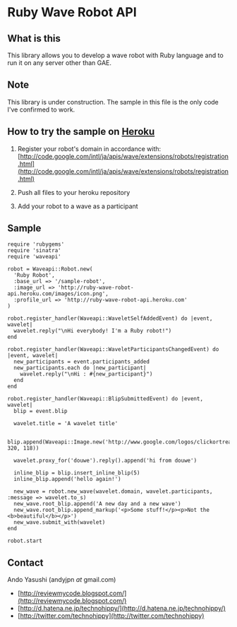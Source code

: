 Ruby Wave Robot API
===================

What is this
------------

This library allows you to develop a wave robot with Ruby language and to run it on any server other than GAE.

Note
----

This library is under construction. The sample in this file is the only code I've confirmed to work.

How to try the sample on [Heroku](http://code.google.com/intl/ja/apis/wave/extensions/robots/registration.html)
-------------------------------

1. Register your robot's domain in accordance with:
   [http://code.google.com/intl/ja/apis/wave/extensions/robots/registration.html](http://code.google.com/intl/ja/apis/wave/extensions/robots/registration.html)

2. Push all files to your heroku repository

3. Add your robot to a wave as a participant

Sample
------

    require 'rubygems'
    require 'sinatra'
    require 'waveapi'

    robot = Waveapi::Robot.new(
      'Ruby Robot', 
      :base_url => '/sample-robot', 
      :image_url => 'http://ruby-wave-robot-api.heroku.com/images/icon.png',
      :profile_url => 'http://ruby-wave-robot-api.heroku.com'
    )

    robot.register_handler(Waveapi::WaveletSelfAddedEvent) do |event, wavelet|
      wavelet.reply("\nHi everybody! I'm a Ruby robot!")
    end

    robot.register_handler(Waveapi::WaveletParticipantsChangedEvent) do |event, wavelet|
      new_participants = event.participants_added
      new_participants.each do |new_participant|
        wavelet.reply("\nHi : #{new_participant}")
      end
    end

    robot.register_handler(Waveapi::BlipSubmittedEvent) do |event, wavelet|
      blip = event.blip

      wavelet.title = 'A wavelet title'

      blip.append(Waveapi::Image.new('http://www.google.com/logos/clickortreat1.gif', 320, 118))

      wavelet.proxy_for('douwe').reply().append('hi from douwe')

      inline_blip = blip.insert_inline_blip(5)
      inline_blip.append('hello again!')

      new_wave = robot.new_wave(wavelet.domain, wavelet.participants, :message => wavelet.to_s)
      new_wave.root_blip.append('A new day and a new wave')
      new_wave.root_blip.append_markup('<p>Some stuff!</p><p>Not the <b>beautiful</b></p>') 
      new_wave.submit_with(wavelet)
    end

    robot.start

Contact
-------
Ando Yasushi (andyjpn _at_ gmail.com)

* [http://reviewmycode.blogspot.com/](http://reviewmycode.blogspot.com/)
* [http://d.hatena.ne.jp/technohippy/](http://d.hatena.ne.jp/technohippy/)
* [http://twitter.com/technohippy](http://twitter.com/technohippy)

